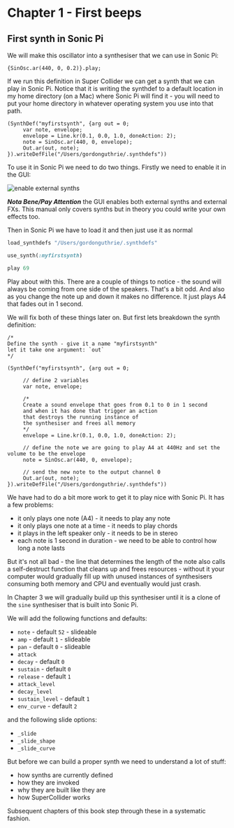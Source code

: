 # Chapter 1 - First beeps

## First synth in Sonic Pi

We will make this oscillator into a synthesiser that we can use in Sonic Pi:

```supercollider
{SinOsc.ar(440, 0, 0.2)}.play;
```

If we run this definition in Super Collider we can get a synth that we can play in Sonic Pi. Notice that it is writing the synthdef to a default location in my home directory (on a Mac) where Sonic Pi will find it - you will need to put your home directory in whatever operating system you use into that path.

```supercollider
(SynthDef("myfirstsynth", {arg out = 0;
     var note, envelope;
     envelope = Line.kr(0.1, 0.0, 1.0, doneAction: 2);
     note = SinOsc.ar(440, 0, envelope);
     Out.ar(out, note);
}).writeDefFile("/Users/gordonguthrie/.synthdefs"))
```

To use it in Sonic Pi we need to do two things. Firstly we need to enable it in the GUI:

![enable external synths](../images/chapter1/enable_external_synths.png)

***Nota Bene/Pay Attention*** the GUI enables both external synths and external FXs. This manual only covers synths but in theory you could write your own effects too.

Then in Sonic Pi we have to load it and then just use it as normal

```ruby
load_synthdefs "/Users/gordonguthrie/.synthdefs"

use_synth(:myfirstsynth)

play 69
```

Play about with this. There are a couple of things to notice - the sound will always be coming from one side of the speakers. That's a bit odd. And also as you change the note up and down it makes no difference. It just plays A4 that fades out in 1 second.

We will fix both of these things later on. But first lets breakdown the synth definition:

```supercollider
/*
Define the synth - give it a name "myfirstsynth"
let it take one argument: `out`
*/

(SynthDef("myfirstsynth", {arg out = 0;

     // define 2 variables
     var note, envelope;

     /*
     Create a sound envelope that goes from 0.1 to 0 in 1 second
     and when it has done that trigger an action
     that destroys the running instance of
     the synthesiser and frees all memory
     */
     envelope = Line.kr(0.1, 0.0, 1.0, doneAction: 2);

     // define the note we are going to play A4 at 440Hz and set the volume to be the envelope
     note = SinOsc.ar(440, 0, envelope);

     // send the new note to the output channel 0
     Out.ar(out, note);
}).writeDefFile("/Users/gordonguthrie/.synthdefs"))
```

We have had to do a bit more work to get it to play nice with Sonic Pi. It has a few problems:

* it only plays one note (A4) - it needs to play any note
* it only plays one note at a time - it needs to play chords
* it plays in the left speaker only - it needs to be in stereo
* each note is 1 second in duration - we need to be able to control how long a note lasts

But it's not all bad - the line that determines the length of the note also calls a self-destruct function that cleans up and frees resources - without it your computer would gradually fill up with unused instances of synthesisers consuming both memory and CPU and eventually would just crash.

In Chapter 3 we will gradually build up this synthesiser until it is a clone of the `sine` synthesiser that is built into Sonic Pi.

We will add the following functions and defaults:

* `note` - default `52` - slideable
* `amp` - default `1` - slideable
* `pan` - default `0` - slideable
* `attack`
* `decay` - default `0`
* `sustain` - default `0`
* `release` - default `1`
* `attack_level`
* `decay_level`
* `sustain_level` - default `1`
* `env_curve` - default `2`

and the following slide options:

* `_slide`
* `_slide_shape`
* `_slide_curve`

But before we can build a proper synth we need to understand a lot of stuff:

* how synths are currently defined
* how they are invoked
* why they are built like they are
* how SuperCollider works

Subsequent chapters of this book step through these in a systematic fashion.
